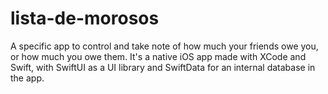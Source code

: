 # lista-de-morosos
A specific app to control and take note of how much your friends owe you, or how much you owe them.
It's a native iOS app made with XCode and Swift, with SwiftUI as a UI library and SwiftData for an internal database in the app.

